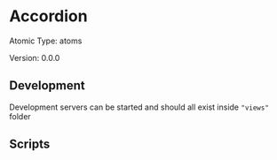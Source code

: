 # Accordion

Atomic Type: atoms

Version: 0.0.0

## Development

Development servers can be started and should all exist inside `"views"` folder

## Scripts
